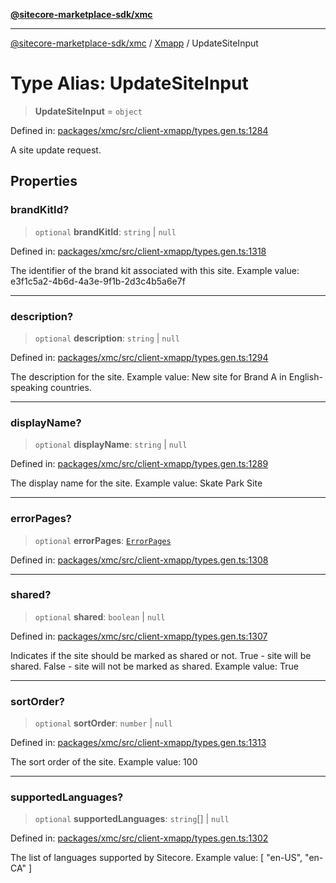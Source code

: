 [**@sitecore-marketplace-sdk/xmc**](../../../../README.md)

***

[@sitecore-marketplace-sdk/xmc](../../../../README.md) / [Xmapp](../README.md) / UpdateSiteInput

# Type Alias: UpdateSiteInput

> **UpdateSiteInput** = `object`

Defined in: [packages/xmc/src/client-xmapp/types.gen.ts:1284](https://github.com/Sitecore/marketplace-sdk/blob/e3ec55ede335ad59ac5875d32f0d68c50e7bc899/packages/xmc/src/client-xmapp/types.gen.ts#L1284)

A site update request.

## Properties

### brandKitId?

> `optional` **brandKitId**: `string` \| `null`

Defined in: [packages/xmc/src/client-xmapp/types.gen.ts:1318](https://github.com/Sitecore/marketplace-sdk/blob/e3ec55ede335ad59ac5875d32f0d68c50e7bc899/packages/xmc/src/client-xmapp/types.gen.ts#L1318)

The identifier of the brand kit associated with this site.
Example value: e3f1c5a2-4b6d-4a3e-9f1b-2d3c4b5a6e7f

***

### description?

> `optional` **description**: `string` \| `null`

Defined in: [packages/xmc/src/client-xmapp/types.gen.ts:1294](https://github.com/Sitecore/marketplace-sdk/blob/e3ec55ede335ad59ac5875d32f0d68c50e7bc899/packages/xmc/src/client-xmapp/types.gen.ts#L1294)

The description for the site.
Example value: New site for Brand A in English-speaking countries.

***

### displayName?

> `optional` **displayName**: `string` \| `null`

Defined in: [packages/xmc/src/client-xmapp/types.gen.ts:1289](https://github.com/Sitecore/marketplace-sdk/blob/e3ec55ede335ad59ac5875d32f0d68c50e7bc899/packages/xmc/src/client-xmapp/types.gen.ts#L1289)

The display name for the site.
Example value: Skate Park Site

***

### errorPages?

> `optional` **errorPages**: [`ErrorPages`](ErrorPages.md)

Defined in: [packages/xmc/src/client-xmapp/types.gen.ts:1308](https://github.com/Sitecore/marketplace-sdk/blob/e3ec55ede335ad59ac5875d32f0d68c50e7bc899/packages/xmc/src/client-xmapp/types.gen.ts#L1308)

***

### shared?

> `optional` **shared**: `boolean` \| `null`

Defined in: [packages/xmc/src/client-xmapp/types.gen.ts:1307](https://github.com/Sitecore/marketplace-sdk/blob/e3ec55ede335ad59ac5875d32f0d68c50e7bc899/packages/xmc/src/client-xmapp/types.gen.ts#L1307)

Indicates if the site should be marked as shared or not. True - site will be shared. False - site will not be marked as shared.
Example value: True

***

### sortOrder?

> `optional` **sortOrder**: `number` \| `null`

Defined in: [packages/xmc/src/client-xmapp/types.gen.ts:1313](https://github.com/Sitecore/marketplace-sdk/blob/e3ec55ede335ad59ac5875d32f0d68c50e7bc899/packages/xmc/src/client-xmapp/types.gen.ts#L1313)

The sort order of the site.
Example value: 100

***

### supportedLanguages?

> `optional` **supportedLanguages**: `string`[] \| `null`

Defined in: [packages/xmc/src/client-xmapp/types.gen.ts:1302](https://github.com/Sitecore/marketplace-sdk/blob/e3ec55ede335ad59ac5875d32f0d68c50e7bc899/packages/xmc/src/client-xmapp/types.gen.ts#L1302)

The list of languages supported by Sitecore.
Example value: [
"en-US",
"en-CA"
]
